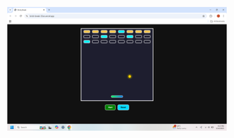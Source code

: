 ![Screenshot](https://github.com/dineshgurung123/Brick_Break/blob/main/Screenshot%202025-05-14%20161508.png?raw=true)
